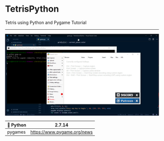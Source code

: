 # TetrisPython
Tetris using Python and Pygame Tutorial 
***
![Alt Text](https://github.com/ofuen/TetrisPython/blob/master/img/2018-12-19_20-00-36.gif)

| 🐍 Python 	| 2.7.14 	|
|--------	|:---:	|
|  	pygames|  https://www.pygame.org/news	|
